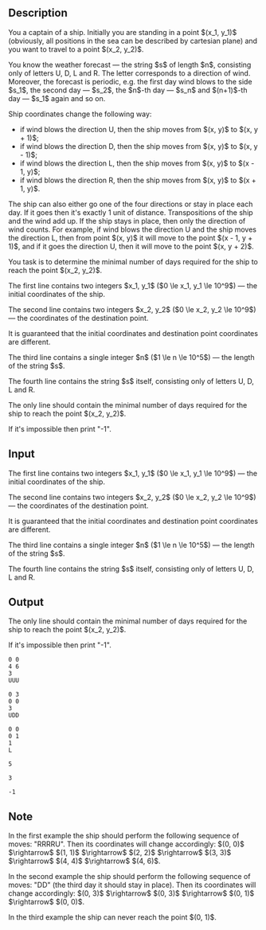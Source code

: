 ## Description

<div><p>You a captain of a ship. Initially you are standing in a point $(x_1, y_1)$ (obviously, all positions in the sea can be described by cartesian plane) and you want to travel to a point $(x_2, y_2)$. </p><p>You know the weather forecast — the string $s$ of length $n$, consisting only of letters <span class="tex-font-style-tt">U</span>, <span class="tex-font-style-tt">D</span>, <span class="tex-font-style-tt">L</span> and <span class="tex-font-style-tt">R</span>. The letter corresponds to a direction of wind. Moreover, the forecast is periodic, e.g. the first day wind blows to the side $s_1$, the second day — $s_2$, the $n$-th day — $s_n$ and $(n+1)$-th day — $s_1$ again and so on. </p><p>Ship coordinates change the following way:</p><ul> <li> if wind blows the direction <span class="tex-font-style-tt">U</span>, then the ship moves from $(x, y)$ to $(x, y + 1)$; </li><li> if wind blows the direction <span class="tex-font-style-tt">D</span>, then the ship moves from $(x, y)$ to $(x, y - 1)$; </li><li> if wind blows the direction <span class="tex-font-style-tt">L</span>, then the ship moves from $(x, y)$ to $(x - 1, y)$; </li><li> if wind blows the direction <span class="tex-font-style-tt">R</span>, then the ship moves from $(x, y)$ to $(x + 1, y)$. </li></ul><p>The ship can also either go one of the four directions or stay in place each day. If it goes then it's exactly 1 unit of distance. Transpositions of the ship and the wind add up. If the ship stays in place, then only the direction of wind counts. For example, if wind blows the direction <span class="tex-font-style-tt">U</span> and the ship moves the direction <span class="tex-font-style-tt">L</span>, then from point $(x, y)$ it will move to the point $(x - 1, y + 1)$, and if it goes the direction <span class="tex-font-style-tt">U</span>, then it will move to the point $(x, y + 2)$.</p><p>You task is to determine the minimal number of days required for the ship to reach the point $(x_2, y_2)$.</p></div><div class="input-specification"><p>The first line contains two integers $x_1, y_1$ ($0 \le x_1, y_1 \le 10^9$) — the initial coordinates of the ship.</p><p>The second line contains two integers $x_2, y_2$ ($0 \le x_2, y_2 \le 10^9$) — the coordinates of the destination point.</p><p>It is guaranteed that the initial coordinates and destination point coordinates are different.</p><p>The third line contains a single integer $n$ ($1 \le n \le 10^5$) — the length of the string $s$.</p><p>The fourth line contains the string $s$ itself, consisting only of letters <span class="tex-font-style-tt">U</span>, <span class="tex-font-style-tt">D</span>, <span class="tex-font-style-tt">L</span> and <span class="tex-font-style-tt">R</span>.</p></div><div class="output-specification"><p>The only line should contain the minimal number of days required for the ship to reach the point $(x_2, y_2)$.</p><p>If it's impossible then print "<span class="tex-font-style-tt">-1</span>".</p></div>

## Input

<p>The first line contains two integers $x_1, y_1$ ($0 \le x_1, y_1 \le 10^9$) — the initial coordinates of the ship.</p><p>The second line contains two integers $x_2, y_2$ ($0 \le x_2, y_2 \le 10^9$) — the coordinates of the destination point.</p><p>It is guaranteed that the initial coordinates and destination point coordinates are different.</p><p>The third line contains a single integer $n$ ($1 \le n \le 10^5$) — the length of the string $s$.</p><p>The fourth line contains the string $s$ itself, consisting only of letters <span class="tex-font-style-tt">U</span>, <span class="tex-font-style-tt">D</span>, <span class="tex-font-style-tt">L</span> and <span class="tex-font-style-tt">R</span>.</p>

## Output

<p>The only line should contain the minimal number of days required for the ship to reach the point $(x_2, y_2)$.</p><p>If it's impossible then print "<span class="tex-font-style-tt">-1</span>".</p>





```input1
0 0
4 6
3
UUU
```




```input2
0 3
0 0
3
UDD
```




```input3
0 0
0 1
1
L
```




```output1
5
```




```output2
3
```




```output3
-1
```



## Note

<p>In the first example the ship should perform the following sequence of moves: "<span class="tex-font-style-tt">RRRRU</span>". Then its coordinates will change accordingly: $(0, 0)$ $\rightarrow$ $(1, 1)$ $\rightarrow$ $(2, 2)$ $\rightarrow$ $(3, 3)$ $\rightarrow$ $(4, 4)$ $\rightarrow$ $(4, 6)$.</p><p>In the second example the ship should perform the following sequence of moves: "<span class="tex-font-style-tt">DD</span>" (the third day it should stay in place). Then its coordinates will change accordingly: $(0, 3)$ $\rightarrow$ $(0, 3)$ $\rightarrow$ $(0, 1)$ $\rightarrow$ $(0, 0)$.</p><p>In the third example the ship can never reach the point $(0, 1)$.</p>
